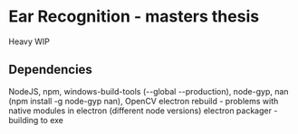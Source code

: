 # Ear Recognition - masters thesis

Heavy WIP

## Dependencies

NodeJS, npm, windows-build-tools (--global --production), node-gyp, nan (npm install -g node-gyp nan), OpenCV
electron rebuild - problems with native modules in electron (different node versions)
electron packager - building to exe
